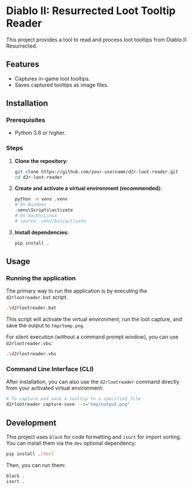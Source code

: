 # Diablo II: Resurrected Loot Tooltip Reader

This project provides a tool to read and process loot tooltips from Diablo II: Resurrected.

## Features

* Captures in-game loot tooltips.
* Saves captured tooltips as image files.

## Installation

### Prerequisites

* Python 3.8 or higher.

### Steps

1. **Clone the repository:**

    ```bash
    git clone https://github.com/your-username/d2r-loot-reader.git
    cd d2r-loot-reader
    ```

2. **Create and activate a virtual environment (recommended):**

    ```bash
    python -m venv .venv
    # On Windows
    .venv\Scripts\activate
    # On macOS/Linux
    # source .venv/bin/activate
    ```

3. **Install dependencies:**

    ```bash
    pip install .
    ```

## Usage

### Running the application

The primary way to run the application is by executing the `d2rlootreader.bat` script.

```bash
.\d2rlootreader.bat
```

This script will activate the virtual environment, run the loot capture, and save the output to `tmp/temp.png`.

For silent execution (without a command prompt window), you can use `d2rlootreader.vbs`:

```bash
.\d2rlootreader.vbs
```

### Command Line Interface (CLI)

After installation, you can also use the `d2rlootreader` command directly from your activated virtual environment:

```bash
# To capture and save a tooltip to a specified file
d2rlootreader capture-save --o="tmp/output.png"
```

## Development

This project uses `black` for code formatting and `isort` for import sorting. You can install them via the `dev` optional dependency:

```bash
pip install .[dev]
```

Then, you can run them:

```bash
black .
isort .
```
